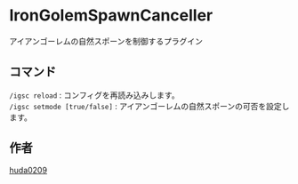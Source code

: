 # IronGolemSpawnCanceller

アイアンゴーレムの自然スポーンを制御するプラグイン

## コマンド
`/igsc reload` : コンフィグを再読み込みします。<br>
`/igsc setmode [true/false]` : アイアンゴーレムの自然スポーンの可否を設定します。

## 作者
[huda0209](https://github.com/huda0209)
